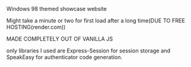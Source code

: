 Windows 98 themed showcase website


Might take a minute or two for first load after a long time(DUE TO FREE HOSTING(render.com))


MADE COMPLETELY OUT OF VANILLA JS


only libraries I used are Express-Session for session storage and SpeakEasy for authenticator code generation.
